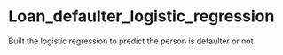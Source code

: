 # Loan_defaulter_logistic_regression
Built the logistic regression to predict the person is defaulter or not
